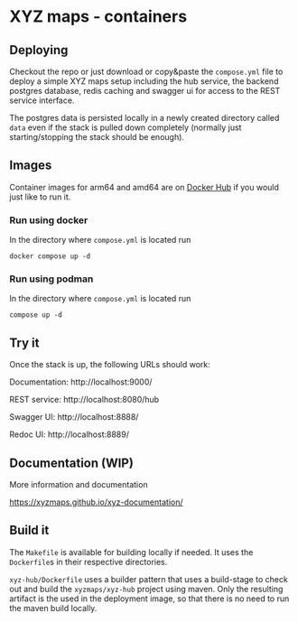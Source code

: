 # XYZ maps - containers

## Deploying

Checkout the repo or just download or copy&paste the `compose.yml` file to deploy a simple XYZ maps setup
including the hub service, the backend postgres database, redis caching and 
swagger ui for access to the REST service interface.

The postgres data is persisted locally in a newly created directory called `data` even if the stack is pulled down completely (normally just starting/stopping the stack should be enough).

## Images

Container images for arm64 and amd64 are on [Docker Hub](https://hub.docker.com/u/xyzmaps) if you would just like to run it.

### Run using docker

In the directory where `compose.yml` is located run

```
docker compose up -d
```

### Run using podman

In the directory where `compose.yml` is located run

```
compose up -d
```

## Try it

Once the stack is up, the following URLs should work:

Documentation: http://localhost:9000/

REST service: http://localhost:8080/hub

Swagger UI: http://localhost:8888/

Redoc UI: http://localhost:8889/


## Documentation (WIP)

More information and documentation

https://xyzmaps.github.io/xyz-documentation/


## Build it

The `Makefile` is available for building locally if needed. It uses the `Dockerfile`s in their respective directories.

`xyz-hub/Dockerfile` uses a builder pattern that uses a build-stage to check out and build the `xyzmaps/xyz-hub` project using maven. Only the resulting artifact is the used in the deployment image, so that there is no need to run the maven build locally.